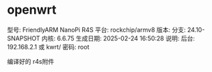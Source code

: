 # openwrt
型号:	FriendlyARM NanoPi R4S
平台:	rockchip/armv8
版本:	分支: 24.10-SNAPSHOT
内核:         6.6.75
生成日期:	2025-02-24 16:50:28
说明:	后台: 192.168.2.1 或 kwrt/  密码: root

编译好的 r4s附件 
